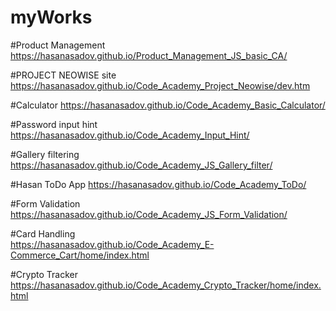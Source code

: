 # myWorks

#Product Management
https://hasanasadov.github.io/Product_Management_JS_basic_CA/

#PROJECT NEOWISE site
https://hasanasadov.github.io/Code_Academy_Project_Neowise/dev.htm

#Calculator
https://hasanasadov.github.io/Code_Academy_Basic_Calculator/

#Password input hint
https://hasanasadov.github.io/Code_Academy_Input_Hint/

#Gallery filtering
https://hasanasadov.github.io/Code_Academy_JS_Gallery_filter/

#Hasan ToDo App
https://hasanasadov.github.io/Code_Academy_ToDo/

#Form Validation
https://hasanasadov.github.io/Code_Academy_JS_Form_Validation/

#Card Handling  
https://hasanasadov.github.io/Code_Academy_E-Commerce_Cart/home/index.html

#Crypto Tracker
https://hasanasadov.github.io/Code_Academy_Crypto_Tracker/home/index.html
